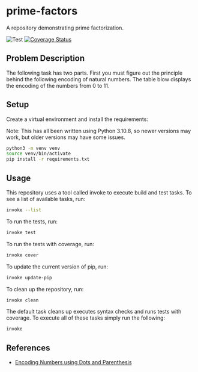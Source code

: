 # prime-factors
A repository demonstrating prime factorization.

![Test](https://github.com/ocrosby/prime-factors/actions/workflows/python-app.yml/badge.svg)
[![Coverage Status](https://coveralls.io/repos/github/ocrosby/prime-factors/badge.svg?branch=main)](https://coveralls.io/github/ocrosby/prime-factors?branch=main)

## Problem Description
The following task has two parts.  First you must figure out the principle behind the following encoding of natural
numbers.  The table blow displays the encoding of the numbers from 0 to 11.



## Setup
Create a virtual environment and install the requirements:

Note: This has all been written using Python 3.10.8, so newer versions may work, but older versions may 
have some issues.

```bash
python3 -m venv venv
source venv/bin/activate
pip install -r requirements.txt
```


## Usage

This repository uses a tool called invoke to execute build and test tasks.  To see a list of available tasks, run:

```bash
invoke --list
```

To run the tests, run:

```bash
invoke test
```

To run the tests with coverage, run:

```bash
invoke cover
```

To update the current version of pip, run:

```bash
invoke update-pip
```

To clean up the repository, run:

```bash
invoke clean
```

The default task cleans up executes syntax checks and runs tests with coverage.
To execute all of these tasks simply run the following:

```bash
invoke
```


## References
- [Encoding Numbers using Dots and Parenthesis](https://www.youtube.com/watch?v=JY0_ApbZYkQ)
